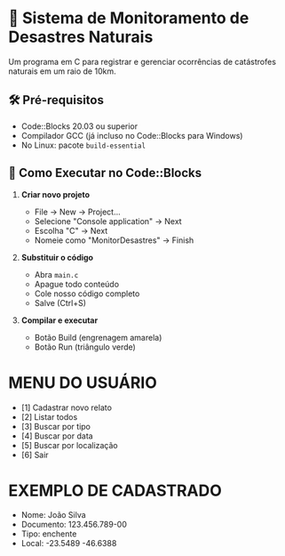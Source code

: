 # 🌋 Sistema de Monitoramento de Desastres Naturais

Um programa em C para registrar e gerenciar ocorrências de catástrofes naturais em um raio de 10km.

## 🛠️ Pré-requisitos

- Code::Blocks 20.03 ou superior
- Compilador GCC (já incluso no Code::Blocks para Windows)
- No Linux: pacote `build-essential`

## 🚀 Como Executar no Code::Blocks

1. **Criar novo projeto**
   - File → New → Project...
   - Selecione "Console application" → Next
   - Escolha "C" → Next
   - Nomeie como "MonitorDesastres" → Finish

2. **Substituir o código**
   - Abra `main.c`
   - Apague todo conteúdo
   - Cole nosso código completo
   - Salve (Ctrl+S)

3. **Compilar e executar**
   - Botão Build (engrenagem amarela)
   - Botão Run (triângulo verde)
 # MENU DO USUÁRIO
 - [1] Cadastrar novo relato
 - [2] Listar todos
 - [3] Buscar por tipo
 - [4] Buscar por data
 - [5] Buscar por localização
 - [6] Sair
# EXEMPLO DE CADASTRADO
 - Nome: João Silva
 - Documento: 123.456.789-00
 - Tipo: enchente
 - Local: -23.5489 -46.6388
